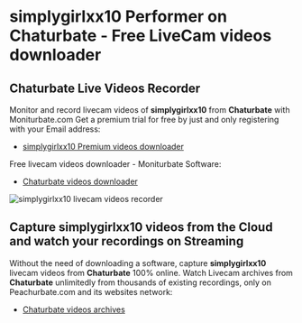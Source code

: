 # simplygirlxx10 Performer on Chaturbate - Free LiveCam videos downloader

## Chaturbate Live Videos Recorder

Monitor and record livecam videos of **simplygirlxx10** from **Chaturbate** with Moniturbate.com
Get a premium trial for free by just and only registering with your Email address:
* [simplygirlxx10 Premium videos downloader](https://moniturbate.com/request-demo-licence-key.html)

Free livecam videos downloader - Moniturbate Software:
* [Chaturbate videos downloader](https://moniturbate.com/moniturbate-download-software.html)

![simplygirlxx10 livecam videos recorder](https://peachurnet.com/templates/moniturbate-software.png)


## Capture simplygirlxx10 videos from the Cloud and watch your recordings on Streaming

Without the need of downloading a software, capture **simplygirlxx10** livecam videos from **Chaturbate** 100% online.
Watch Livecam archives from **Chaturbate** unlimitedly from thousands of existing recordings, only on Peachurbate.com and its websites network:
* [Chaturbate videos archives](https://peachurnet.com/)